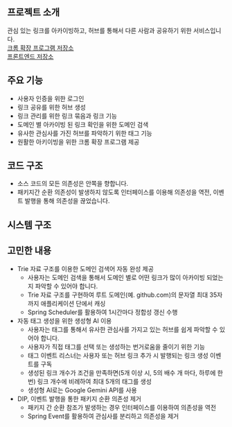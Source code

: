 ## 프로젝트 소개

관심 있는 링크를 아카이빙하고, 허브를 통해서 다른 사람과 공유하기 위한 서비스입니다.
<br/>
[크롬 확장 프로그램 저장소](https://github.com/hseong3243/shout-link-extension)
<br/>
[프론트엔드 저장소](https://github.com/hseong3243/shout-link-front)

## 주요 기능

- 사용자 인증을 위한 로그인
- 링크 공유를 위한 허브 생성
- 링크 관리를 위한 링크 묶음과 링크 기능
- 도메인 별 아카이빙 된 링크 확인을 위한 도메인 검색
- 유사한 관심사를 가진 허브를 파악하기 위한 태그 기능
- 원활한 아키이빙을 위한 크롬 확장 프로그램 제공

## 코드 구조

- 소스 코드의 모든 의존성은 안쪽을 향합니다.
- 패키지간 순환 의존성이 발생하지 않도록 인터페이스를 이용해 의존성을 역전, 이벤트 발행을 통해 의존성을 끊었습니다.

## 시스템 구조


## 고민한 내용

- Trie 자료 구조를 이용한 도메인 검색어 자동 완성 제공
  - 사용자는 도메인 검색을 통해서 도메인 별로 어떤 링크가 많이 아카이빙 되었는지 파악할 수 있어야 합니다.
  - Trie 자료 구조를 구현하여 루트 도메인(예. github.com)의 문자열 최대 35자까지 애플리케이션 단에서 캐싱
  - Spring Scheduler를 활용하여 1시간마다 정합성 갱신 수행
- 자동 태그 생성을 위한 생성형 AI 이용
  - 사용자는 태그를 통해서 유사한 관심사를 가지고 있는 허브를 쉽게 파악할 수 있어야 합니다.
  - 사용자가 직접 태그를 선택 또는 생성하는 번거로움을 줄이기 위한 기능
  - 태그 이벤트 리스너는 사용자 또는 허브 링크 추가 시 발행되는 링크 생성 이벤트를 구독
  - 생성된 링크 개수가 조건을 만족하면(5개 이상 시, 5의 배수 개 마다, 하루에 한 번) 링크 개수에 비례하여 최대 5개의 태그를 생성
  - 생성형 AI로는 Google Gemini API를 사용
- DIP, 이벤트 발행을 통한 패키지 순환 의존성 제거
  - 패키지 간 순환 참조가 발생하는 경우 인터페이스를 이용하여 의존성을 역전
  - Spring Event를 활용하여 관심사를 분리하고 의존성을 제거

